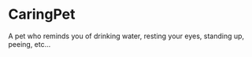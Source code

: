 # CaringPet
A pet who reminds you of drinking water, resting your eyes, standing up, peeing, etc...
